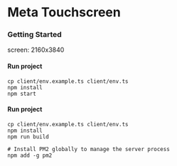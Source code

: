 # Meta Touchscreen

### Getting Started
screen: 2160x3840

#### Run project
```
cp client/env.example.ts client/env.ts
npm install
npm start
```

#### Run project
```
cp client/env.example.ts client/env.ts
npm install
npm run build

# Install PM2 globally to manage the server process
npm add -g pm2
```

